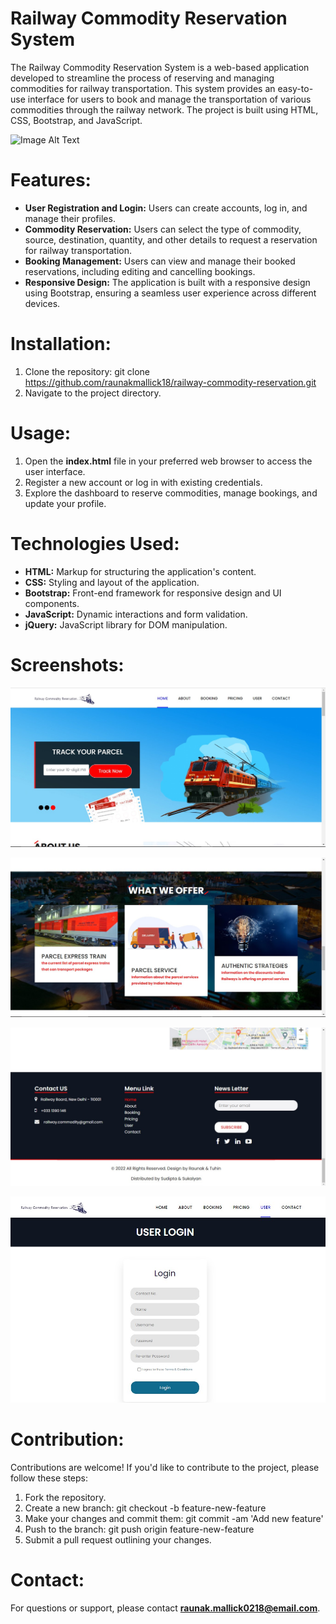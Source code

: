 # Railway Commodity Reservation System

The Railway Commodity Reservation System is a web-based application developed to streamline the process of reserving and managing commodities for railway transportation. This system provides an easy-to-use interface for users to book and manage the transportation of various commodities through the railway network. The project is built using HTML, CSS, Bootstrap, and JavaScript.

<img src="https://upload.wikimedia.org/wikipedia/en/thumb/8/83/Indian_Railways.svg/1200px-Indian_Railways.svg.png" alt="Image Alt Text">

# Features:
- **User Registration and Login:** Users can create accounts, log in, and manage their profiles.
- **Commodity Reservation:** Users can select the type of commodity, source, destination, quantity, and other details to request a reservation for railway transportation.
- **Booking Management:** Users can view and manage their booked reservations, including editing and cancelling bookings.
- **Responsive Design:** The application is built with a responsive design using Bootstrap, ensuring a seamless user experience across different devices.

# Installation:
1. Clone the repository: git clone https://github.com/raunakmallick18/railway-commodity-reservation.git
2. Navigate to the project directory.

# Usage:
1. Open the **index.html** file in your preferred web browser to access the user interface.
2. Register a new account or log in with existing credentials.
3. Explore the dashboard to reserve commodities, manage bookings, and update your profile.

# Technologies Used:
- **HTML:** Markup for structuring the application's content.
- **CSS:** Styling and layout of the application.
- **Bootstrap:** Front-end framework for responsive design and UI components.
- **JavaScript:** Dynamic interactions and form validation.
- **jQuery:** JavaScript library for DOM manipulation.

# Screenshots:

![GitHub Logo](https://github.com/raunakmallick18/railway-commodity-reservation/blob/main/1.jpg)

![GitHub Logo](https://github.com/raunakmallick18/railway-commodity-reservation/blob/main/2.jpg)

![GitHub Logo](https://github.com/raunakmallick18/railway-commodity-reservation/blob/main/3.jpg)

![GitHub Logo](https://github.com/raunakmallick18/railway-commodity-reservation/blob/main/4.jpg)

# Contribution:
Contributions are welcome! If you'd like to contribute to the project, please follow these steps:
1. Fork the repository.
2. Create a new branch: git checkout -b feature-new-feature
3. Make your changes and commit them: git commit -am 'Add new feature'
4. Push to the branch: git push origin feature-new-feature
5. Submit a pull request outlining your changes.

# Contact:
For questions or support, please contact **raunak.mallick0218@email.com**.


